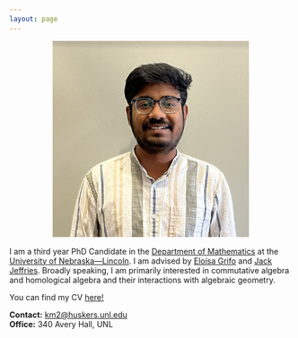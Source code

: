 ```yaml
---
layout: page
---
```


<div align="center">
	<img src="IMG_2493.jpeg" width="350" height="350"> 
</div>

I am a third year PhD Candidate in the [Department of Mathematics](https://math.unl.edu) at the [University of Nebraska—Lincoln](https://www.unl.edu). I am advised by [Eloísa Grifo](https://eloisagrifo.github.io) and [Jack Jeffries](https://jack-jeffries.github.io). Broadly speaking, I am primarily interested in commutative algebra and homological algebra and their interactions with algebraic geometry. 

You can find my CV [here!](CV_UNL.pdf)

**Contact:** km2@huskers.unl.edu <br/>
**Office:** 340 Avery Hall, UNL





